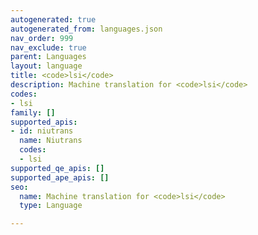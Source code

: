 ```yaml
---
autogenerated: true
autogenerated_from: languages.json
nav_order: 999
nav_exclude: true
parent: Languages
layout: language
title: <code>lsi</code>
description: Machine translation for <code>lsi</code>
codes:
- lsi
family: []
supported_apis:
- id: niutrans
  name: Niutrans
  codes:
  - lsi
supported_qe_apis: []
supported_ape_apis: []
seo:
  name: Machine translation for <code>lsi</code>
  type: Language

---
```



